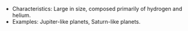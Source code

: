    - Characteristics: Large in size, composed primarily of hydrogen and helium.
   - Examples: Jupiter-like planets, Saturn-like planets.